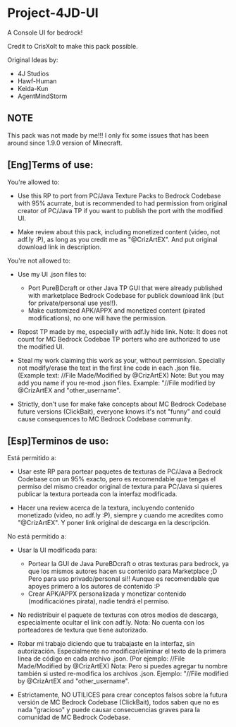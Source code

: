 # Project-4JD-UI
A Console UI for bedrock!

Credit to CrisXolt to make this pack possible.

Original Ideas by:
- 4J Studios
- Hawf-Human
- Keida-Kun
- AgentMindStorm

## NOTE
This pack was not made by me!!! I only fix some issues that has been around since 1.9.0 version of Minecraft.

## [Eng]Terms of use:

You're allowed to:

- Use this RP to port from PC/Java Texture Packs to Bedrock Codebase with 95% acurrate, but is recommended to had permission from original
  creator of PC/Java TP if you want to publish the port with the modified UI.

- Make review about this pack, including monetized content (video, not adf.ly :P), as long as you credit me as "@CrizArtEX".
  And put original download link in description.

You're not allowed to:

- Use my UI .json files to:
  - Port PureBDcraft or other Java TP GUI that were already published with marketplace Bedrock Codebase for publick download link
    (but for private/personal use yes!!).
  - Make customized APK/APPX and monetized content (pirated modifications), no one will have the permission.

- Repost TP made by me, especially with adf.ly hide link.
  Note: It does not count for MC Bedrock Codebae TP porters who are authorized to use the modified UI.

- Steal my work claiming this work as your, without permission. Specially not modify/erase the text in the first line code in
  each .json file. (Example text: //File Made/Modified by @CrizArtEX) 
  Note: But you may add you name if you re-mod .json files. Example: "//File modified by @CrizArtEX and "other_username".
  
- Strictly, don't use for make fake concepts about MC Bedrock Codebase future versions (ClickBait), everyone knows it's not "funny" and
  could cause consequences to MC Bedrock Codebase community.

## [Esp]Terminos de uso:

Está permitido a:

- Usar este RP para portear paquetes de texturas de PC/Java a Bedrock Codebase con un 95% exacto, pero es recomendable que tengas el
  permiso del mismo creador original de textura para PC/Java si quieres publicar la textura porteada con la interfaz modificada.

- Hacer una review acerca de la textura, incluyendo contenido monetizado (video, no adf.ly :P), siempre y cuando me acredites como
  "@CrizArtEX". Y poner link original de descarga en la descripción.

No está permitido a:

- Usar la UI modificada para:
  - Portear la GUI de Java PureBDcraft o otras texturas para bedrock, ya que los mismos autores hacen su contenido para Marketplace ;D
    Pero para uso privado/personal si!! Aunque es recomendable que apoyes primero a los autores de contenido :P
  - Crear APK/APPX personalizada y monetizar contenido (modificaciónes pirata), nadie tendrá el permiso.

- No redistribuir el paquete de texturas con otros medios de descarga, especialmente ocultar el link con adf.ly.
  Nota: No cuenta con los porteadores de textura que tiene autorizado.

- Robar mi trabajo diciendo que tu trabajaste en la interfaz, sin autorización. Especialmente no modificar/eliminar el texto de la primera
  linea de código en cada archivo .json. (Por ejemplo: //File Made/Modified by @CrizArtEX)
  Nota: Pero si puedes agregar tu nombre también si usted re-modifica los archivos .json. Ejemplo: "//File modified by @CrizArtEX and "other_username".

- Estrictamente, NO UTILICES para crear conceptos falsos sobre la futura versión de MC Bedrock Codebase (ClickBait), todos saben que no es
  nada "gracioso" y puede causar consecuencias graves para la comunidad de MC Bedrock Codebase.
